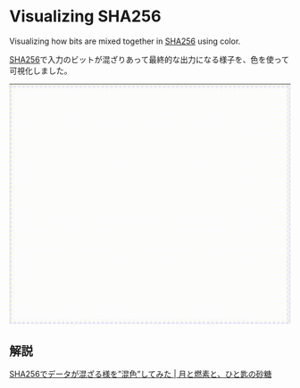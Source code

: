 # Visualizing SHA256

Visualizing how bits are mixed together in [SHA256](https://en.wikipedia.org/wiki/SHA-2) using color.

[SHA256](https://ja.wikipedia.org/wiki/SHA-2)で入力のビットが混ざりあって最終的な出力になる様子を、色を使って可視化しました。

![demo.gif](demo.gif)

## 解説

[SHA256でデータが混ざる様を”混色”してみた | 月と燃素と、ひと匙の砂糖](https://7io.org/2020/04/10/12:25:22/)